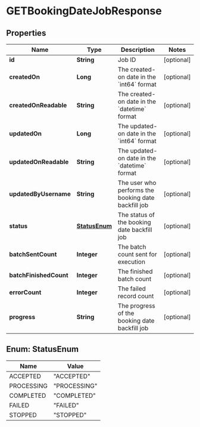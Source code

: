 

# GETBookingDateJobResponse


## Properties

| Name | Type | Description | Notes |
|------------ | ------------- | ------------- | -------------|
|**id** | **String** | Job ID |  [optional] |
|**createdOn** | **Long** | The created-on date in the &#x60;int64&#x60; format  |  [optional] |
|**createdOnReadable** | **String** | The created-on date in the &#x60;datetime&#x60; format  |  [optional] |
|**updatedOn** | **Long** | The updated-on date in the &#x60;int64&#x60; format  |  [optional] |
|**updatedOnReadable** | **String** | The updated-on date in the &#x60;datetime&#x60; format  |  [optional] |
|**updatedByUsername** | **String** | The user who performs the booking date backfill job  |  [optional] |
|**status** | [**StatusEnum**](#StatusEnum) | The status of the booking date backfill job  |  [optional] |
|**batchSentCount** | **Integer** | The batch count sent for execution  |  [optional] |
|**batchFinishedCount** | **Integer** | The finished batch count  |  [optional] |
|**errorCount** | **Integer** | The failed record count  |  [optional] |
|**progress** | **String** | The progress of the booking date backfill job  |  [optional] |



## Enum: StatusEnum

| Name | Value |
|---- | -----|
| ACCEPTED | &quot;ACCEPTED&quot; |
| PROCESSING | &quot;PROCESSING&quot; |
| COMPLETED | &quot;COMPLETED&quot; |
| FAILED | &quot;FAILED&quot; |
| STOPPED | &quot;STOPPED&quot; |



